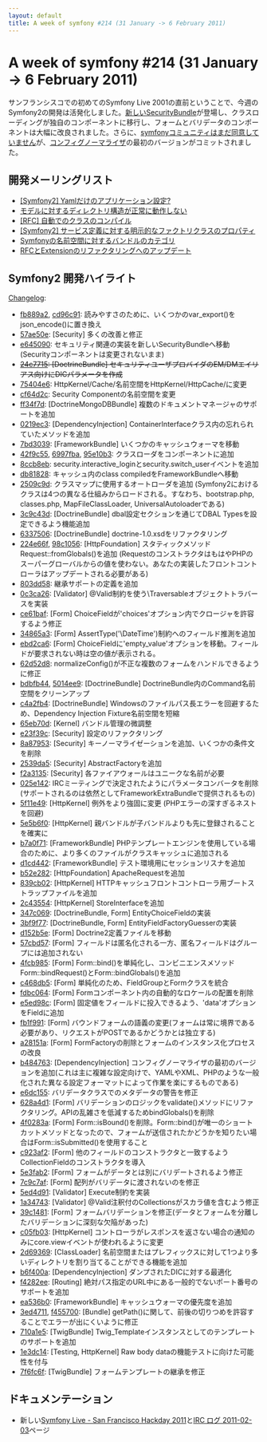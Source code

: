 ```yaml
---
layout: default
title: A week of symfony #214 (31 January -> 6 February 2011)
---
```


A week of symfony #214 (31 January -> 6 February 2011)
======================================================

サンフランシスコでの初めてのSymfony Live 2001の直前ということで、今週のSymfony2の開発は活発化しました。[新しいSecurityBundle](https://github.com/symfony/symfony/commit/e645090423a037912ac5e0c43bc3ea104998fa2a)が登場し、クラスローディングが独自のコンポーネントに移行し、フォームとバリデータのコンポーネントは大幅に改良されました。さらに、[symfonyコミュニティはまだ同意していません](https://groups.google.com/forum/#!topic/symfony-devs/3nwwiUaT4ds)が、[コンフィグノーマライザ](http://github.com/symfony/symfony/commit/b484763a7a331d68504b5b047c733ab076d266b9)の最初のバージョンがコミットされました。

開発メーリングリスト
------------------------

  * [[Symfony2] Yamlだけのアプリケーション設定?](https://groups.google.com/forum/#!topic/symfony-devs/rjrWWYyrkRI)
  * [モデルに対するディレクトリ構造が正常に動作しない](https://groups.google.com/forum/#!topic/symfony-devs/a9nm721Ga4w)
  * [[RFC] 自動でのクラスのコンパイル](https://groups.google.com/forum/#!topic/symfony-devs/Of6FXk-wICM)
  * [[Symfony2] サービス定義に対する明示的なファクトリクラスのプロパティ](https://groups.google.com/forum/#!topic/symfony-devs/6cMns13edtg)
  * [Symfonyの名前空間に対するバンドルのカテゴリ](https://groups.google.com/forum/#!topic/symfony-devs/AXI8nK4BQPw)
  * [RFCとExtensionのリファクタリングへのアップデート](https://groups.google.com/forum/#!topic/symfony-devs/3nwwiUaT4ds)

Symfony2 開発ハイライト
-------------------------------

[Changelog](http://github.com/symfony/symfony/commits/master):

  * [fb889a2](http://github.com/symfony/symfony/commit/fb889a2eee33db42ba5ec6af8e5c142f2c2b6d63 "fb889a2eee33db42ba5ec6af8e5c142f2c2b6d63 commit on github"), [cd96c91](http://github.com/symfony/symfony/commit/cd96c914477fb8ee2640cf98e72a0468570a515f "cd96c914477fb8ee2640cf98e72a0468570a515f commit on github"): 読みやすさのために、いくつかのvar_export()をjson_encode()に置き換え
  * [57ae50e](http://github.com/symfony/symfony/commit/57ae50e8942f1a3ee9431c320b404fc1b016b87c "57ae50e8942f1a3ee9431c320b404fc1b016b87c commit on github"): \[Security\] 多くの改善と修正
  * [e645090](http://github.com/symfony/symfony/commit/e645090423a037912ac5e0c43bc3ea104998fa2a "e645090423a037912ac5e0c43bc3ea104998fa2a commit on github"): セキュリティ関連の実装を新しいSecurityBundleへ移動(Securityコンポーネントは変更されないまま)
  * <del>[24c7715](http://github.com/symfony/symfony/commit/24c7715029548164f93fd671d1e3009ce590637a "24c7715029548164f93fd671d1e3009ce590637a commit on github"): \[DoctrineBundle\] セキュリティユーザプロバイダのEM/DMエイリアス向けにDICパラメータを作成</del>
  * [75404e6](http://github.com/symfony/symfony/commit/75404e6bd642f831efe4b976a83f7143183d99d7 "75404e6bd642f831efe4b976a83f7143183d99d7 commit on github"): HttpKernel/Cache/名前空間をHttpKernel/HttpCache/に変更
  * [cf64d2c](http://github.com/symfony/symfony/commit/cf64d2cfe7f348b6ed8dd5504f7052b5b3cbe61d "cf64d2cfe7f348b6ed8dd5504f7052b5b3cbe61d commit on github"): Security Componentの名前空間を変更
  * [ff34f7d](http://github.com/symfony/symfony/commit/ff34f7d2816813bb1a2a2d4512e71ba11a2b1636 "ff34f7d2816813bb1a2a2d4512e71ba11a2b1636 commit on github"): \[DoctrineMongoDBBundle\] 複数のドキュメントマネージャのサポートを追加
  * [0219ec3](http://github.com/symfony/symfony/commit/0219ec3dbcb497b469d254c3f16c9ca124cf2a46 "0219ec3dbcb497b469d254c3f16c9ca124cf2a46 commit on github"): \[DependencyInjection\] ContainerInterfaceクラス内の忘れられていたメソッドを追加
  * [7bd3039](http://github.com/symfony/symfony/commit/7bd30398c66c2397e3157bd886ed0583eb8ef049 "7bd30398c66c2397e3157bd886ed0583eb8ef049 commit on github"): \[FrameworkBundle\] いくつかのキャッシュウォーマを移動
  * [42f9c55](http://github.com/symfony/symfony/commit/42f9c556a35af616d3239df64f42c15b98602472 "42f9c556a35af616d3239df64f42c15b98602472 commit on github"), [6997fba](http://github.com/symfony/symfony/commit/6997fbac0d4019aed2747efeb504dea0419bff6f "6997fbac0d4019aed2747efeb504dea0419bff6f commit on github"), [95e10b3](http://github.com/symfony/symfony/commit/95e10b3ed9642332547e26739c3f10a1ae81e7b4 "95e10b3ed9642332547e26739c3f10a1ae81e7b4 commit on github"): クラスローダをコンポーネントに追加
  * [8ccb8eb](http://github.com/symfony/symfony/commit/8ccb8eb8c2c8a1aec2aa042366353476ca8af728 "8ccb8eb8c2c8a1aec2aa042366353476ca8af728 commit on github"): security.interactive_loginとsecurity.switch_userイベントを追加
  * [db81828](http://github.com/symfony/symfony/commit/db818284afce20c20d495422738aa797151fd429 "db818284afce20c20d495422738aa797151fd429 commit on github"): キャッシュ内のclass compiledをFrameworkBundleへ移動
  * [2509c9d](http://github.com/symfony/symfony/commit/2509c9da4b33645f35d4bc672aa832d745d3b8be "2509c9da4b33645f35d4bc672aa832d745d3b8be commit on github"): クラスマップに使用するオートローダを追加 (Symfony2におけるクラスは4つの異なる仕組みからロードされる。すなわち、bootstrap.php, classes.php, MapFileClassLoader, UniversalAutoloaderである)
  * [3c9c43d](http://github.com/symfony/symfony/commit/3c9c43d59286c46149a5f6c4bbf1ed912749d644 "3c9c43d59286c46149a5f6c4bbf1ed912749d644 commit on github"): \[DoctrineBundle\] dbal設定セクションを通じてDBAL Typesを設定できるよう機能追加
  * [6337506](http://github.com/symfony/symfony/commit/63375060e829b4dc2d1354250650f5d0723884aa "63375060e829b4dc2d1354250650f5d0723884aa commit on github"): \[DoctrineBundle\] doctrine-1.0.xsdをリファクタリング
  * [224e66f](http://github.com/symfony/symfony/commit/224e66f77b889db2630aa66206efba1c522da97e "224e66f77b889db2630aa66206efba1c522da97e commit on github"), [98c1056](http://github.com/symfony/symfony/commit/98c1056fbfd3a3ab3cbdc6fffc1a59929671733c "98c1056fbfd3a3ab3cbdc6fffc1a59929671733c commit on github"): \[HttpFoundation\] スタティックメソッドRequest::fromGlobals()を追加 (RequestのコンストラクタはもはやPHPのスーパーグローバルからの値を使わない。あなたの実装したフロントコントローラはアップデートされる必要がある)
  * [803dd58](http://github.com/symfony/symfony/commit/803dd58002b7bb80d90a1cc09ee3112c05e58c5e "803dd58002b7bb80d90a1cc09ee3112c05e58c5e commit on github"): 継承サポートの定義を追加
  * [0c3ca26](http://github.com/symfony/symfony/commit/0c3ca26e6e660045a0a09b4f14b8c45f99a1c565 "0c3ca26e6e660045a0a09b4f14b8c45f99a1c565 commit on github"): \[Validator\] @Valid制約を使う\Traversableオブジェクトトラバースを実装
  * [ce61baf](http://github.com/symfony/symfony/commit/ce61baf7178c20d52b0889ad762e26fe4f9b0f42 "ce61baf7178c20d52b0889ad762e26fe4f9b0f42 commit on github"): \[Form\] ChoiceFieldが'choices'オプション内でクロージャを許容するよう修正
  * [34865a3](http://github.com/symfony/symfony/commit/34865a35330daeccfedf02f24cb3724473d1ce1e "34865a35330daeccfedf02f24cb3724473d1ce1e commit on github"): \[Form\] AssertType('\DateTime')制約へのフィールド推測を追加
  * [ebd2ca6](http://github.com/symfony/symfony/commit/ebd2ca6cfe77543c8bcd06435d87902f5f765aa3 "ebd2ca6cfe77543c8bcd06435d87902f5f765aa3 commit on github"): \[Form\] ChoiceFieldに'empty_value'オプションを移動。フィールドが要求されない時は空の値が表示される。
  * [62d52d8](http://github.com/symfony/symfony/commit/62d52d8015b0ec90077a1f5302feb58e00121651 "62d52d8015b0ec90077a1f5302feb58e00121651 commit on github"): normalizeConfig()が不正な複数のフォームをハンドルできるように修正
  * [bdbfb44](http://github.com/symfony/symfony/commit/bdbfb44a96765a8b3d2a0898996160c1a2cc1c13 "bdbfb44a96765a8b3d2a0898996160c1a2cc1c13 commit on github"), [5014ee9](http://github.com/symfony/symfony/commit/5014ee9739d7cb741afd81371bec97f089698d44 "5014ee9739d7cb741afd81371bec97f089698d44 commit on github"): \[DoctrineBundle\] DoctrineBundle内のCommand名前空間をクリーンアップ
  * [c4a2fb4](http://github.com/symfony/symfony/commit/c4a2fb41ec32af5c3fd4ecd944a75950808dc0c7 "c4a2fb41ec32af5c3fd4ecd944a75950808dc0c7 commit on github"): \[DoctrineBundle\] Windowsのファイルパス長エラーを回避するため、Dependency Injection Fixture名前空間を短縮
  * [65eb70d](http://github.com/symfony/symfony/commit/65eb70d3b6373ace7ba85df404e88795cf9b5fa7 "65eb70d3b6373ace7ba85df404e88795cf9b5fa7 commit on github"): \[Kernel\] バンドル管理の微調整
  * [e23f39c](http://github.com/symfony/symfony/commit/e23f39c42fd3b1e113d08c24bfdfefd53ad66dfb "e23f39c42fd3b1e113d08c24bfdfefd53ad66dfb commit on github"): \[Security\] 設定のリファクタリング
  * [8a87953](http://github.com/symfony/symfony/commit/8a879531bdd2a4e79c51d5dcb310cecb1d80c650 "8a879531bdd2a4e79c51d5dcb310cecb1d80c650 commit on github"): \[Security\] キーノーマライゼーションを追加、いくつかの条件文を削除
  * [2539da5](http://github.com/symfony/symfony/commit/2539da5e6a05851be9bbc7ad1b4eb7906185b4db "2539da5e6a05851be9bbc7ad1b4eb7906185b4db commit on github"): \[Security\] AbstractFactoryを追加
  * [f2a3135](http://github.com/symfony/symfony/commit/f2a3135bd0644fa58b884d50ee4320a63e0c8029 "f2a3135bd0644fa58b884d50ee4320a63e0c8029 commit on github"): \[Security\] 各ファイアウォールはユニークな名前が必要
  * [025e142](http://github.com/symfony/symfony/commit/025e142dd474aacad7629ba5eb939f61979b7c70 "025e142dd474aacad7629ba5eb939f61979b7c70 commit on github"): IRCミーティングで決定されたようにパラメータコンバータを削除(サポートされるのは依然としてFrameworkExtraBundleで提供されるもの)
  * [5f11e49](http://github.com/symfony/symfony/commit/5f11e49d0bfa32e28da75556e1dacad37fa548e8 "5f11e49d0bfa32e28da75556e1dacad37fa548e8 commit on github"): \[HttpKernel\] 例外をより強固に変更 (PHPエラーの深すぎるネストを回避)
  * [5e5b6f0](http://github.com/symfony/symfony/commit/5e5b6f0cf82b22b9d187b538829aaf0d42539b3d "5e5b6f0cf82b22b9d187b538829aaf0d42539b3d commit on github"): \[HttpKernel\] 親バンドルが子バンドルよりも先に登録されることを確実に
  * [b7a0f71](http://github.com/symfony/symfony/commit/b7a0f71b8745dba38be28e41c98c307b9f69f70f "b7a0f71b8745dba38be28e41c98c307b9f69f70f commit on github"): \[FrameworkBundle\] PHPテンプレートエンジンを使用している場合のために、より多くのファイルがクラスキャッシュに追加される
  * [d1cd442](http://github.com/symfony/symfony/commit/d1cd442361bf16f1c5227ee495cbf0b549455928 "d1cd442361bf16f1c5227ee495cbf0b549455928 commit on github"): \[FrameworkBundle\] テスト環境用にセッションリスナを追加
  * [b52e282](http://github.com/symfony/symfony/commit/b52e28243d37435d88bd658e61b8cc0b77039d7a "b52e28243d37435d88bd658e61b8cc0b77039d7a commit on github"): \[HttpFoundation\] ApacheRequestを追加
  * [839cb02](http://github.com/symfony/symfony/commit/839cb027a66836505e856bd146702fb52c710781 "839cb027a66836505e856bd146702fb52c710781 commit on github"): \[HttpKernel\] HTTPキャッシュフロントコントローラ用ブートストラップファイルを追加
  * [2c43554](http://github.com/symfony/symfony/commit/2c4355460e19f52ea0c1f94e91a810f7b1ad1382 "2c4355460e19f52ea0c1f94e91a810f7b1ad1382 commit on github"): \[HttpKernel\] StoreInterfaceを追加
  * [347c069](http://github.com/symfony/symfony/commit/347c069e8d8b810726aed2688ca2a2fbab1e6926 "347c069e8d8b810726aed2688ca2a2fbab1e6926 commit on github"): \[DoctrineBundle, Form\] EntityChoiceFieldの実装
  * [3bf9f77](http://github.com/symfony/symfony/commit/3bf9f7782debd42bc1cd050ea0b51ef14fbf8e17 "3bf9f7782debd42bc1cd050ea0b51ef14fbf8e17 commit on github"): \[DoctrineBundle, Form\] EntityFieldFactoryGuesserの実装
  * [d152b5e](http://github.com/symfony/symfony/commit/d152b5e265541b3cde746d7ad0c59dd8d6255259 "d152b5e265541b3cde746d7ad0c59dd8d6255259 commit on github"): \[Form\] Doctrine2定義ファイルを移動
  * [57cbd57](http://github.com/symfony/symfony/commit/57cbd572658a2169b4dfe409096852edb91422a7 "57cbd572658a2169b4dfe409096852edb91422a7 commit on github"): \[Form\] フィールドは匿名化される一方、匿名フィールドはグループには追加されない
  * [4fcb985](http://github.com/symfony/symfony/commit/4fcb98547ce20f2e1e3bfe5be52af29355974e51 "4fcb98547ce20f2e1e3bfe5be52af29355974e51 commit on github"): \[Form\] Form::bind()を単純化し、コンビニエンスメソッドForm::bindRequest()とForm::bindGlobals()を追加
  * [c468db5](http://github.com/symfony/symfony/commit/c468db5c5bfdba26d67ca842544b59354768d752 "c468db5c5bfdba26d67ca842544b59354768d752 commit on github"): \[Form\] 単純化のため、FieldGroupとFormクラスを統合
  * [fdbc064](http://github.com/symfony/symfony/commit/fdbc064f0610b548f015f87bacdfe71485abe62e "fdbc064f0610b548f015f87bacdfe71485abe62e commit on github"): \[Form\] Formコンポーネント内の自動的なロケールの配置を削除
  * [e5ed98c](http://github.com/symfony/symfony/commit/e5ed98c324819a134490455a6ee5d2d49ece744e "e5ed98c324819a134490455a6ee5d2d49ece744e commit on github"): \[Form\] 固定値をフィールドに投入できるよう、'data'オプションをFieldに追加
  * [fb1f991](http://github.com/symfony/symfony/commit/fb1f99137dc023d63bc7022c4788009155efa139 "fb1f99137dc023d63bc7022c4788009155efa139 commit on github"): \[Form\] バウンドフォームの語義の変更(フォームは常に境界である必要があり、リクエストがPOSTであるかどうかとは独立する)
  * [a28151a](http://github.com/symfony/symfony/commit/a28151a8afd0ec11231663e1633cfd8a406df837 "a28151a8afd0ec11231663e1633cfd8a406df837 commit on github"): \[Form\] FormFactoryの削除とフォームのインスタンス化プロセスの改良
  * [b484763](http://github.com/symfony/symfony/commit/b484763a7a331d68504b5b047c733ab076d266b9 "b484763a7a331d68504b5b047c733ab076d266b9 commit on github"): \[DependencyInjection\] コンフィグノーマライザの最初のバージョンを追加(これは主に複雑な設定向けで、YAMLやXML、PHPのような一般化された異なる設定フォーマットによって作業を楽にするものである)
  * [e6dc155](http://github.com/symfony/symfony/commit/e6dc155e89f8273263d7df06e00e367423b821cc "e6dc155e89f8273263d7df06e00e367423b821cc commit on github"): バリデータクラスでのメタデータの警告を修正
  * [628a4d1](http://github.com/symfony/symfony/commit/628a4d1fd8f5e9a65bdea6adfaf43e691cea5c89 "628a4d1fd8f5e9a65bdea6adfaf43e691cea5c89 commit on github"): \[Form\] バリデーションのロジックをvalidate()メソッドにリファクタリング。APIの乱雑さを低減するためbindGlobals()を削除
  * [4f0283a](http://github.com/symfony/symfony/commit/4f0283a508c26b3bf1f761b587eb1d2bf65a86fe "4f0283a508c26b3bf1f761b587eb1d2bf65a86fe commit on github"): \[Form\] Form::isBound()を削除。Form::bind()が唯一のショートカットメソッドとなったので、フォームが送信されたかどうかを知りたい場合はForm::isSubmitted()を使用すること
  * [c923af2](http://github.com/symfony/symfony/commit/c923af287956c7acad12ff111c23609f72f88432 "c923af287956c7acad12ff111c23609f72f88432 commit on github"): \[Form\] 他のフィールドのコンストラクタと一致するようCollectionFieldのコンストラクタを導入
  * [5e3fab2](http://github.com/symfony/symfony/commit/5e3fab214e286816bd199d86e075e8caae69ecbb "5e3fab214e286816bd199d86e075e8caae69ecbb commit on github"): \[Form\] フォームがデータとは別にバリデートされるよう修正
  * [7c9c7af](http://github.com/symfony/symfony/commit/7c9c7af863e355904c4eeab4de57f331bc87bbe1 "7c9c7af863e355904c4eeab4de57f331bc87bbe1 commit on github"): \[Form\] 配列がバリデータに渡されないのを修正
  * [5ed4d91](http://github.com/symfony/symfony/commit/5ed4d91bb864e5209938270918af95aaee5d900d "5ed4d91bb864e5209938270918af95aaee5d900d commit on github"): \[Validator\] Execute制約を実装
  * [1a34743](http://github.com/symfony/symfony/commit/1a34743990c464b0d73d8b6aecf1d4da0145a332 "1a34743990c464b0d73d8b6aecf1d4da0145a332 commit on github"): \[Validator\] @Valid注釈付のCollectionsがスカラ値を含むよう修正
  * [39c1481](http://github.com/symfony/symfony/commit/39c148197f3c4f8efb4e6534259619f473292b69 "39c148197f3c4f8efb4e6534259619f473292b69 commit on github"): \[Form\] フォームバリデーションを修正(データとフォームを分離したバリデーションに深刻な欠陥があった)
  * [c05fb03](http://github.com/symfony/symfony/commit/c05fb03c7db973df27111434fa9643d0e130ddcc "c05fb03c7db973df27111434fa9643d0e130ddcc commit on github"): \[HttpKernel\] コントローラがレスポンスを返さない場合の通知のみにcore.viewイベントが使われるように変更
  * [2d69369](http://github.com/symfony/symfony/commit/2d69369c69e8481c16b086341a5967a034f84e4a "2d69369c69e8481c16b086341a5967a034f84e4a commit on github"): \[ClassLoader\] 名前空間またはプレフィックスに対して1つより多いディレクトリを割り当てることができる機能を追加
  * [b6f400a](http://github.com/symfony/symfony/commit/b6f400a2bc2cea1cd4fcc71b2ac66518d885328b "b6f400a2bc2cea1cd4fcc71b2ac66518d885328b commit on github"): \[DependencyInjection\] ダンプされたDICに対する最適化
  * [f4282ee](http://github.com/symfony/symfony/commit/f4282eea98a3cd3ec349116cd7be4b3be0beb026 "f4282eea98a3cd3ec349116cd7be4b3be0beb026 commit on github"): \[Routing\] 絶対パス指定のURL中にある一般的でないポート番号のサポートを追加
  * [ea536b0](http://github.com/symfony/symfony/commit/ea536b0d9ee17ef60cd3940c88ee2b7ee3dbf26b "ea536b0d9ee17ef60cd3940c88ee2b7ee3dbf26b commit on github"): \[FrameworkBundle\] キャッシュウォーマの優先度を追加
  * [3ed4711](http://github.com/symfony/symfony/commit/3ed47114d6d447107e992941b8c866072978ec72 "3ed47114d6d447107e992941b8c866072978ec72 commit on github"), [f455700](http://github.com/symfony/symfony/commit/f455700b88b557e19c05b3408a771cc1fe6d2827 "f455700b88b557e19c05b3408a771cc1fe6d2827 commit on github"): \[Bundle\] getPath()に関して、前後の切りつめを許容することでエラーが出にくいように修正
  * [710a1e5](http://github.com/symfony/symfony/commit/710a1e56b0ef5682b616ac1cd1b44844d6883421 "710a1e56b0ef5682b616ac1cd1b44844d6883421 commit on github"): \[TwigBundle\] Twig_Templateインスタンスとしてのテンプレートのサポートを追加
  * [1e3dc14](http://github.com/symfony/symfony/commit/1e3dc1479ce2c064947dd9d10a65c655ee49076f "1e3dc1479ce2c064947dd9d10a65c655ee49076f commit on github"): \[Testing, HttpKernel\] Raw body dataの機能テストに向けた可能性を付与
  * [7f6fc6f](http://github.com/symfony/symfony/commit/7f6fc6f0fbd442ee0c49673b42b5fcc8ac6824fa "7f6fc6f0fbd442ee0c49673b42b5fcc8ac6824fa commit on github"): \[TwigBundle\] フォームテンプレートの継承を修正

ドキュメンテーション
-------------

  * 新しい<a href="http://trac.symfony-project.org/wiki/SfLiveSfHackday2011">Symfony Live - San Francisco Hackday 2011</a>と<a href="http://trac.symfony-project.org/wiki/IRCLogs20110203">IRC ログ 2011-02-03</a>ページ

